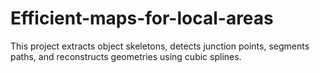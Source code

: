 # Efficient-maps-for-local-areas
This project extracts object skeletons, detects junction points, segments paths, and reconstructs geometries using cubic splines.
